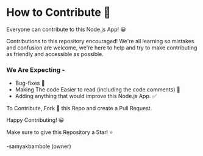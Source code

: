 # How to Contribute 🌈

Everyone can contribute to this Node.js App! 😀

Contributions to this repository encouraged! We're all learning so mistakes and confusion are welcome, we're here to help and try to make contributing as friendly and accessible as possible. 

### We Are Expecting - 

- Bug-fixes 🐞
- Making The code Easier to read (including the code comments) 📖
- Adding anything that would improve this Node.js App. ✅

To Contribute, Fork 🍴 this Repo and create a Pull Request. 

Happy Contributing! 😀

Make sure to give this Repository a Star! ⭐

-samyakbambole (owner)

